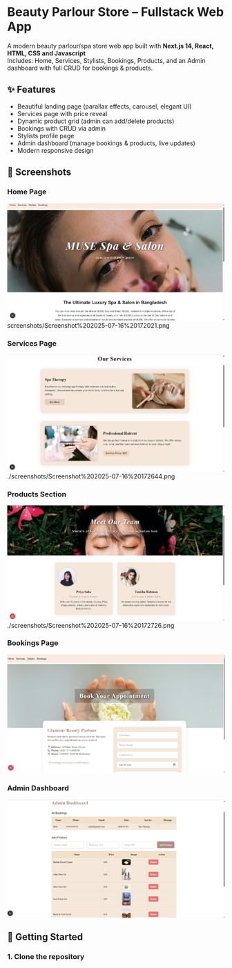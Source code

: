 # Beauty Parlour Store – Fullstack Web App

A modern beauty parlour/spa store web app built with **Next.js 14, React, HTML, CSS and Javascript**  
Includes: Home, Services, Stylists, Bookings, Products, and an Admin dashboard with full CRUD for bookings & products.

## ✨ Features

- Beautiful landing page (parallax effects, carousel, elegant UI)
- Services page with price reveal
- Dynamic product grid (admin can add/delete products)
- Bookings with CRUD via admin
- Stylists profile page
- Admin dashboard (manage bookings & products, live updates)
- Modern responsive design

## 📸 Screenshots

### Home Page
![Home Page](screenshots/Screenshot%202025-07-16%20172005.png)
screenshots/Screenshot%202025-07-16%20172021.png

### Services Page
![Services Page](./screenshots/Screenshot%202025-07-16%20172101.png)
./screenshots/Screenshot%202025-07-16%20172644.png

### Products Section
![Products](./screenshots/Screenshot%202025-07-16%20172706.png)
./screenshots/Screenshot%202025-07-16%20172726.png

### Bookings Page
![Booking](./screenshots/Screenshot%202025-07-16%20172759.png)

### Admin Dashboard
![Admin](./screenshots/Screenshot%202025-07-16%20172928.png)

## 🚀 Getting Started

### 1. Clone the repository


